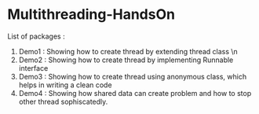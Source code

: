 # Multithreading-HandsOn
List of packages :
1. Demo1 : Showing how to create thread by extending thread class \n
2. Demo2 : Showing how to create thread by implementing Runnable interface
3. Demo3 : Showing how to create thread using anonymous class, which helps in writing a clean code
4. Demo4 : Showing how shared data can create problem and how to stop other thread sophiscatedly. 
